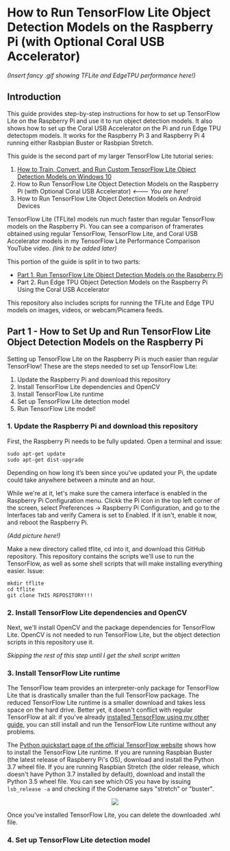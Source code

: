 # How to Run TensorFlow Lite Object Detection Models on the Raspberry Pi (with Optional Coral USB Accelerator)

*(Insert fancy .gif showing TFLite and EdgeTPU performance here!)*

## Introduction
This guide provides step-by-step instructions for how to set up TensorFlow Lite on the Raspberry Pi and use it to run object detection models. It also shows how to set up the Coral USB Accelerator on the Pi and run Edge TPU detectopm models. It works for the Raspberry Pi 3 and Raspberry Pi 4 running either Rasbpian Buster or Rasbpian Stretch.

This guide is the second part of my larger TensorFlow Lite tutorial series:

1. [How to Train, Convert, and Run Custom TensorFlow Lite Object Detection Models on Windows 10](https://github.com/EdjeElectronics/TensorFlow-Lite-Object-Detection-on-Android-and-Raspberry-Pi#part-1---how-to-train-convert-and-run-custom-tensorflow-lite-object-detection-models-on-windows-10)
2. How to Run TensorFlow Lite Object Detection Models on the Raspberry Pi (with Optional Coral USB Accelerator) *<--- You are here!*
3. How to Run TensorFlow Lite Object Detection Models on Android Devices

TensorFlow Lite (TFLite) models run much faster than regular TensorFlow models on the Raspberry Pi. You can see a comparison of framerates obtained using regular TensorFlow, TensorFlow Lite, and Coral USB Accelerator models in my TensorFlow Lite Performance Comparison YouTube video. *(link to be added later)*

This portion of the guide is split in to two parts:

* [Part 1. Run TensorFlow Lite Object Detection Models on the Raspberry Pi](https://github.com/EdjeElectronics/TensorFlow-Lite-Object-Detection-on-Android-and-Raspberry-Pi/tree/master/Raspberry_Pi#part-1---how-to-set-up-and-run-tensorflow-lite-object-detection-models-on-the-raspberry-pi)
* Part 2. Run Edge TPU Object Detection Models on the Raspberry Pi Using the Coral USB Accelerator

This repository also includes scripts for running the TFLite and Edge TPU models on images, videos, or webcam/Picamera feeds.

## Part 1 - How to Set Up and Run TensorFlow Lite Object Detection Models on the Raspberry Pi

Setting up TensorFlow Lite on the Raspberry Pi is much easier than regular TensorFlow! These are the steps needed to set up TensorFlow Lite:

1. Update the Raspberry Pi and download this repository
2. Install TensorFlow Lite dependencies and OpenCV
3. Install TensorFlow Lite runtime
4. Set up TensorFlow Lite detection model
5. Run TensorFlow Lite model!

### 1. Update the Raspberry Pi and download this repository
First, the Raspberry Pi needs to be fully updated. Open a terminal and issue:
```
sudo apt-get update
sudo apt-get dist-upgrade
```
Depending on how long it’s been since you’ve updated your Pi, the update could take anywhere between a minute and an hour. 

While we're at it, let's make sure the camera interface is enabled in the Raspberry Pi Configuration menu. Clickk the Pi icon in the top left corner of the screen, select Preferences -> Raspberry Pi Configuration, and go to the Interfaces tab and verify Camera is set to Enabled. If it isn't, enable it now, and reboot the Raspberry Pi.

*(Add picture here!)*

Make a new directory called tflite, cd into it, and download this GitHub repository. This repository contains the scripts we'll use to run the TensorFlow, as well as some shell scripts that will make installing everything easier. Issue:

```
mkdir tflite
cd tflite
git clone THIS REPOSITORY!!!
```

### 2. Install TensorFlow Lite dependencies and OpenCV
Next, we'll install OpenCV and the package dependencies for TensorFlow Lite. OpenCV is not needed to run TensorFlow Lite, but the object detection scripts in this repository use it.

*Skipping the rest of this step until I get the shell script written*

### 3. Install TensorFlow Lite runtime
The TensorFlow team provides an interpreter-only package for TensorFlow Lite that is drastically smaller than the full TensorFlow package. The reduced TensorFlow Lite runtime is a smaller download and takes less space on the hard drive. Better yet, it doesn't conflict with regular TensorFlow at all: if you've already [installed TensorFlow using my other guide](https://github.com/EdjeElectronics/TensorFlow-Object-Detection-on-the-Raspberry-Pi), you can still install and run the TensorFlow Lite runtime without any problems.

The [Python quickstart page of the official TensorFlow website](https://www.tensorflow.org/lite/guide/python) shows how to install the TensorFlow Lite runtime. If you are running Raspbian Buster (the latest release of Raspberry Pi's OS), download and install the Python 3.7 wheel file. If you are running Raspbian Stretch (the older release, which doesn't have Python 3.7 installed by default), download and install the Python 3.5 wheel file. You can see which OS you have by issuing `lsb_release -a` and checking if the Codename says "stretch" or "buster".

<p align="center">
  <img src="https://raw.githubusercontent.com/EdjeElectronics/TensorFlow-Lite-Object-Detection-on-Android-and-Raspberry-Pi/master/doc/TFL_download_links.png">
</p>

Once you've installed TensorFlow Lite, you can delete the downloaded .whl file.

### 4. Set up TensorFlow Lite detection model
